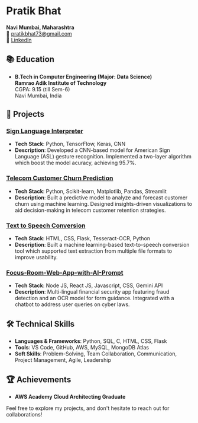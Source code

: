 

# Pratik Bhat

**Navi Mumbai, Maharashtra**  
📧 [pratikbhat73@gmail.com](mailto:pratikbhat73@gmail.com)  
💼 [LinkedIn](https://www.linkedin.com/in/pratikb10) 

## 📚 Education
- **B.Tech in Computer Engineering (Major: Data Science)**  
  **Ramrao Adik Institute of Technology**  
  CGPA: 9.15 (till Sem-6)  
  Navi Mumbai, India

## 💼 Projects

### [Sign Language Interpreter](https://github.com/PratikB30/Sign-Language-Interpreter-using-CNN)
- **Tech Stack**: Python, TensorFlow, Keras, CNN
- **Description**: Developed a CNN-based model for American Sign Language (ASL) gesture recognition. Implemented a two-layer algorithm which boost the model acuracy, achieving 95.7%.

### [Telecom Customer Churn Prediction](https://github.com/PratikB30/Telecom-Churn-Prediction)
- **Tech Stack**: Python, Scikit-learn, Matplotlib, Pandas, Streamlit
- **Description**: Built a predictive model to analyze and forecast customer churn using machine learning. Designed insights-driven visualizations to aid decision-making in telecom customer retention strategies.

### [Text to Speech Conversion](https://github.com/PratikB30/Text-to-Speech-Convertor)
- **Tech Stack**: HTML, CSS, Flask, Tesseract-OCR, Python
- **Description**: Built a machine learning-based text-to-speech conversion tool which supported text extraction from multiple file formats to improve usability.

### [Focus-Room-Web-App-with-AI-Prompt](https://github.com/PratikB30/Focus-Room-Web-App-with-AI-Prompt)
- **Tech Stack**: Node JS, React JS, Javascript, CSS, Gemini API
- **Description**: Multi-lingual financial security app featuring fraud detection and an OCR model for form guidance. Integrated with a chatbot to address user queries on cyber laws.

## 🛠️ Technical Skills
- **Languages & Frameworks**: Python,  SQL, C, HTML, CSS, Flask
- **Tools**: VS Code, GitHub, AWS, MySQL, MongoDB Atlas
- **Soft Skills**: Problem-Solving, Team Collaboration, Communication, Project Management, Agile, Leadership

## 🏆 Achievements
- **AWS Academy Cloud Architecting Graduate**

Feel free to explore my projects, and don't hesitate to reach out for collaborations!

